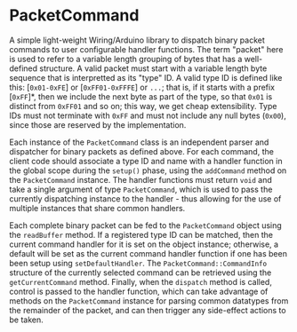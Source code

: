PacketCommand
=============
A simple light-weight Wiring/Arduino library to dispatch binary packet commands 
to user configurable handler functions.  The term "packet" here is used to refer
to a variable length grouping of bytes that has a well-defined structure.  A 
valid packet must start with a variable length byte sequence that is 
interpretted as its "type" ID.  A valid type ID is defined like this:
[```0x01-0xFE```] or [```0xFF01-0xFFFE```] or ```...```; that is, if it starts 
with a prefix [```0xFF```]*, then we include the next byte as part of the type, 
so that ```0x01``` is distinct from ```0xFF01``` and so on; this way, we get 
cheap extensibility.  Type IDs must not terminate with ```0xFF``` and must not 
include any null bytes (```0x00```), since those are reserved by the implementation.

Each instance of the ```PacketCommand``` class is an independent parser and dispatcher
for binary packets as defined above.  For each command, the client code should 
associate a type ID and name with a handler function in the global scope during the 
```setup()```  phase, using the ```addCommand``` method on the ```PacketCommand``` 
instance.  The handler functions must return ```void``` and take a single argument of 
type ```PacketCommand```, which is used to pass the currently dispatching instance to 
the handler - thus allowing for the use of multiple instances that share common handlers.  

Each complete binary packet can be fed to the ```PacketCommand``` object using
the ```readBuffer``` method.  If a registered type ID can be matched, then the current 
command handler for it is set on the object instance; otherwise, a default will
be set as the current command handler function if one has been been setup using 
```setDefaultHandler```.  The ```PacketCommand::CommandInfo``` structure of the
currently selected command can be retrieved using the ```getCurrentCommand``` method.
Finally, when the ```dispatch``` method is called, control is passed to the handler 
function, which can take advantage of methods on the ```PacketCommand``` instance for 
parsing common datatypes from the remainder of the packet, and can then trigger any 
side-effect actions to be taken.
